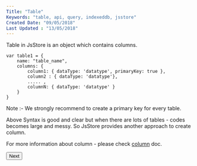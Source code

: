 ```yaml
---
Title: "Table"
Keywords: "table, api, query, indexeddb, jsstore"
Created Date: "09/05/2018"
Last Updated : "13/05/2018"
---
```


Table in JsStore is an object which contains columns.

```
var table1 = {
    name: "table_name",
    columns: {
        column1: { dataType: 'datatype', primaryKey: true },
        column2 : { dataType: 'datatype'},
        ..... ,
        columnN: { dataType: 'datatype' }
    }
}
```

Note :- We strongly recommend to create a primary key for every table.

Above Syntax is good and clear but when there are lots of tables - codes becomes large and messy. So JsStore provides another approach to create column.

For more information about column - please check [column](/tutorial/column) doc.

<p class="margin-top-40px center-align">
    <button class="btn info btnNext">Next</button>
</p>